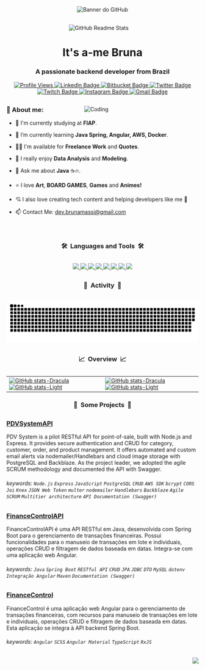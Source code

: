 <div align="center">
  <picture>
    <source media="(prefers-color-scheme: dark)" srcset="https://github.com/esythir/esythir/blob/main/night-banner.jpg">
    <source media="(prefers-color-scheme: light)" srcset="https://github.com/esythir/esythir/blob/main/day-banner.jpg">
    <img alt="Banner do GitHub" src="https://github.com/esythir/esythir/blob/main/day-banner.jpg">
  </picture>
</div>

##

<p align="center">
  <img width="90px" src="https://raw.githubusercontent.com/esythir/esythir/master/star.gif" align="center" alt="GitHub Readme Stats" style="margin-right: 20px;" />
  <h1 align="center">It's a-me Bruna</h1>
</p>
<h3 align="center">A passionate backend developer from Brazil</h3>

<p align="center">
  <a href="https://komarev.com/ghpvc/?username=esythir&label=Profile%20views&color=0e75b6&style=for-the-badge">
    <img src="https://komarev.com/ghpvc/?username=esythir&label=Profile%20views&color=0e75b6&style=for-the-badge" alt="Profile Views" />
  </a>
  <a href="https://www.linkedin.com/in/brunamassi/" target="_blank">
    <img src="https://img.shields.io/badge/-LinkedIn-%230077B5?style=for-the-badge&logo=linkedin&logoColor=white" alt="LinkedIn Badge" />
  </a>
  <a href="https://bitbucket.org/esythir" target="_blank">
    <img src="https://img.shields.io/badge/Bitbucket-%232580F7?style=for-the-badge&logo=bitbucket&logoColor=white" alt="Bitbucket Badge" />
  </a>
  <a href="https://twitter.com/esythir" target="_blank">
    <img src="https://img.shields.io/badge/Twitter-1DA1F2?style=for-the-badge&logo=twitter&logoColor=white" alt="Twitter Badge" />
  </a>
  <a href="https://www.twitch.tv/esythir" target="_blank">
    <img src="https://img.shields.io/badge/Twitch-9146FF?style=for-the-badge&logo=twitch&logoColor=white" alt="Twitch Badge" />
  </a>
  <a href="https://www.instagram.com/bru.massi/" target="_blank" rel="noopener noreferrer">
    <img src="https://img.shields.io/badge/-Instagram-%23ED1A79?style=for-the-badge&logo=instagram&logoColor=white" alt="Instagram Badge" />
  </a>
  <a href="mailto:dev.brunamassi@gmail.com">
    <img src="https://img.shields.io/badge/-Gmail-%23EA4335?style=for-the-badge&logo=gmail&logoColor=white" alt="Gmail Badge" />
  </a>
</p>


##

<img align="right" alt="Coding" width="300" src="https://raw.githubusercontent.com/esythir/esythir/master/5RTG.gif">

<h3 align="left">🤗 About me:</h3>

- 🔭 I'm currently studying at **FIAP**.

- 🌱 I’m currently learning **Java Spring, Angular, AWS, Docker**.

- 👨‍💻 I'm available for **Freelance Work** and **Quotes**.

- 🥰 I really enjoy **Data Analysis** and **Modeling**.

- 💬 Ask me about **Java** ☕️🔥.

- ⭐ I love **Art**, **BOARD GAMES**, **Games** and **Animes!**

- 💘 I also love creating tech content and helping developers like me 🤗

- 📫 Contact Me: [dev.brunamassi@gmail.com](mailto:dev.brunamassi@gmail.com)
<br><br><br>

##

<h3 align="center">🛠️&nbsp&nbspLanguages and Tools&nbsp&nbsp🛠️</h3>

##

<p align="center">
  <a href="https://skillicons.dev">
    <!-- Programming Languages -->
    <img src="https://skillicons.dev/icons?i=java,python,javascript,typescript" />
    <!-- Backend Development -->
    <img src="https://skillicons.dev/icons?i=nodejs,express,spring" />
    <!-- Frontend Development -->
    <img src="https://skillicons.dev/icons?i=html,css,angular" />
    <!-- Mobile App Development -->
    <img src="https://i.imgur.com/u2bvrUW.png" width="48" style="max-width: 100%" />
    <!-- Database -->
    <img src="https://skillicons.dev/icons?i=mysql,postgres" />
    <!-- Cloud -->
    <img src="https://skillicons.dev/icons?i=aws" />
    <!-- Devops -->
    <img src="https://skillicons.dev/icons?i=docker" />
    <!-- Sistema -->
    <img src="https://skillicons.dev/icons?i=linux,git" />
  </a>
</p>

##

<h3 align="center">🐍&nbsp&nbspActivity&nbsp&nbsp🐍</h3>

##

<div align="center">
  <picture>
    <source media="(prefers-color-scheme: dark)" srcset="https://raw.githubusercontent.com/esythir/esythir/output/github-contribution-grid-snake-dark.svg">
    <source media="(prefers-color-scheme: light)" srcset="https://raw.githubusercontent.com/esythir/esythir/output/github-contribution-grid-snake.svg">
    <img alt="github contribution grid snake animation" src="https://raw.githubusercontent.com/esythir/esythir/output/github-contribution-grid-snake.svg">
  </picture>
  
##

<h3 align="center">📈&nbsp&nbspOverview&nbsp&nbsp📈</h3>

##

  <table align="center">
  <tr>
    <td>
      <a href="https://github.com/esythir/github-readme-stats#gh-dark-mode-only">
        <img src="https://github-readme-stats.vercel.app/api?username=esythir&show_icons=true&theme=dracula&hide=contribs&rank_icon=github#gh-dark-mode-only" alt="GitHub stats-Dracula" />
      </a>
      <a href="https://github.com/esythir/github-readme-stats#gh-light-mode-only">
        <img src="https://github-readme-stats.vercel.app/api?username=esythir&show_icons=true&theme=swift&hide=contribs&rank_icon=github#gh-light-mode-only" alt="GitHub stats-Light" />
      </a>
    </td>
    <td>
      <a href="https://github.com/esythir/github-readme-stats#gh-dark-mode-only">
        <img src="https://github-readme-stats.vercel.app/api/top-langs?username=esythir&show_icons=true&theme=dracula&layout=compact&hide=contribs&hide_rank=true#gh-dark-mode-only" alt="GitHub stats-Dracula" />
      </a>
      <a href="https://github.com/esythir/github-readme-stats#gh-light-mode-only">
        <img src="https://github-readme-stats.vercel.app/api/top-langs?username=esythir&show_icons=true&theme=swift&layout=compact&hide=contribs&hide_rank=true#gh-light-mode-only" alt="GitHub stats-Light" />
      </a>
    </td>
  </tr>
</table>

<h3 align="center">🚀&nbsp&nbspSome Projects&nbsp&nbsp🚀</h3>

##

<div align="left">

### [PDVSystemAPI](https://github.com/esythir/PDV-System-REST-API)
<p>PDV System is a pilot RESTful API for point-of-sale, built with Node.js and Express. It provides secure authentication and CRUD for category, customer, order, and product management. It offers automated and custom email alerts via nodemailer/Handlebars and cloud image storage with PostgreSQL and Backblaze. As the project leader, we adopted the agile SCRUM methodology and documented the API with Swagger.<p>

###### keywords: `Node.js` `Express` `JavaScript` `PostgreSQL` `CRUD` `AWS SDK` `bcrypt` `CORS` `Joi` `Knex` `JSON Web Token` `multer` `nodemailer` `Handlebars` `Backblaze` `Agile` `SCRUM` `Multitier architecture` `API Documentation (Swagger)`

##

### [FinanceControlAPI](https://github.com/esythir/FinanceControlAPI)
<p>FinanceControlAPI é uma API RESTful em Java, desenvolvida com Spring Boot para o gerenciamento de transações financeiras. Possui funcionalidades para o manuseio de transações em lote e individuais, operações CRUD e filtragem de dados baseada em datas. Integra-se com uma aplicação web Angular.<p>

###### keywords: `Java` `Spring Boot` `RESTful API` `CRUD` `JPA` `JDBC` `DTO` `MySQL` `dotenv` `Integração Angular` `Maven` `Documentation (Swagger)`

##

### [FinanceControl](https://github.com/esythir/FinanceControl)
<p>FinanceControl é uma aplicação web Angular para o gerenciamento de transações financeiras, com recursos para manuseio de transações em lote e individuais, operações CRUD e filtragem de dados baseada em datas. Esta aplicação se integra à API backend Spring Boot.<p>

###### keywords: `Angular` `SCSS` `Angular Material` `TypeScript` `RxJS`

##

</div>
  
  <p align="right">
    <img src="https://readme-typing-svg.herokuapp.com?font=Ubuntu&color=%23E4E2E2&vCenter=true&lines=Thank+you+for+visiting+my+profile+!" />
  </p>
</div>


